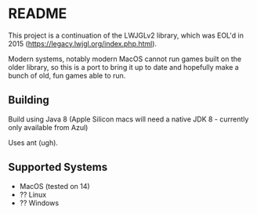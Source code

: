 # README

This project is a continuation of the LWJGLv2 library, which was EOL'd in 2015 (https://legacy.lwjgl.org/index.php.html).
 
Modern systems, notably modern MacOS cannot run games built on the older library, so this is a port to bring it up to date and hopefully make a bunch of old, fun games able to run.

## Building

Build using Java 8 (Apple Silicon macs will need a native JDK 8 - currently only available from Azul)

Uses ant (ugh).

## Supported Systems

* MacOS (tested on 14)
* ?? Linux
* ?? Windows
